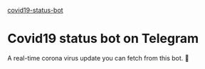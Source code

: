 [covid19-status-bot](https://imgur.com/Sxn5acl)

# Covid19 status bot on Telegram

A real-time corona virus update you can fetch from this bot. 🤖

